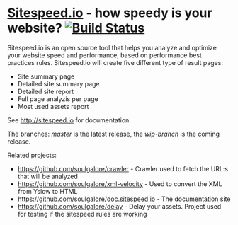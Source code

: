 <a href="http://sitespeed.io" target="_blank">Sitespeed.io</a> - how speedy is your website? [![Build Status](https://secure.travis-ci.org/soulgalore/sitespeed.io.png?branch=master)](http://travis-ci.org/soulgalore/sitespeed.io)
=============

Sitespeed.io is an open source tool that helps you analyze and optimize your website speed and performance, based on performance best practices rules.
Sitespeed.io will create five different type of result pages:
 * Site summary page
 * Detailed site summary page
 * Detailed site report
 * Full page analyzis per page
 * Most used assets report
 
See <a href="http://sitespeed.io">http://sitespeed.io</a> for documentation.  

The branches: *master* is the latest release, the *wip-branch* is the coming release.

Related projects:
 * https://github.com/soulgalore/crawler - Crawler used to fetch the URL:s that will be analyzed
 * https://github.com/soulgalore/xml-velocity - Used to convert the XML from Yslow to HTML
 * https://github.com/soulgalore/doc.sitespeed.io - The documentation site
 * https://github.com/soulgalore/delay - Delay your assets. Project used for testing if the sitespeed rules are working


